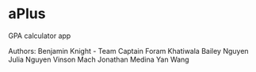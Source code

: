 # aPlus
GPA calculator app

Authors:
Benjamin Knight - Team Captain
Foram Khatiwala
Bailey Nguyen
Julia Nguyen
Vinson Mach
Jonathan Medina
Yan Wang

